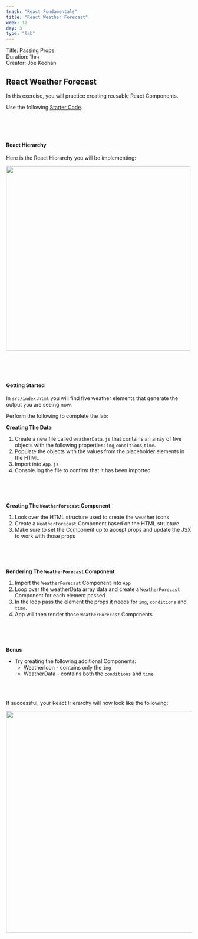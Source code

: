 ```yaml
---
track: "React Fundamentals"
title: "React Weather Forecast"
week: 12
day: 3
type: "lab"
---
```


Title: Passing Props<br>
Duration: 1hr+<br>
Creator:  Joe Keohan<br>


## React Weather Forecast

In this exercise, you will practice creating reusable React Components.

Use the following [Starter Code](https://git.generalassemb.ly/laurenperez-ga/weaher-icons).

<br>
<br>
<br>

#### React Hierarchy

Here is the React Hierarchy you will be implementing:

<img src="https://i.imgur.com/7YlFsU7.png" width=500/><br>

<br>
<br>
<br>

#### Getting Started

In `src/index.html` you will find five weather elements that generate the output you are seeing now.

Perform the following to complete the lab:

**Creating The Data**

1. Create a new file called `weatherData.js` that contains an array of five objects with the following properties: `img`,`conditions`,`time`.
1. Populate the objects with the values from the placeholder elements in the HTML
1. Import into `App.js`
1. Console.log the file to confirm that it has been imported

<br>
<br>
<br>

**Creating The `WeatherForecast` Component**

1. Look over the HTML structure used to create the weather icons
1. Create a `WeatherForecast` Component based on the HTML structure
1. Make sure to set the Component up to accept props and update the JSX to work with those props

<br>
<br>
<br>

**Rendering The `WeatherForecast` Component**

1. Import the `WeatherForecast` Component into `App`
1. Loop over the weatherData array data and create a `WeatherForecast` Component for each element passed
1. In the loop pass the element the props it needs for `img`, `conditions` and `time`.
1. App will then render those `WeatherForecast` Components

<br>
<br>
<br>


**Bonus**

- Try creating the following additional Components:
  - WeatherIcon - contains only the `img`
  - WeatherData - contains both the `conditions` and `time`

<br>
<br>

If successful, your React Hierarchy will now look like the following:

<img src="https://i.imgur.com/ffkXBPi.png" width=600/>


